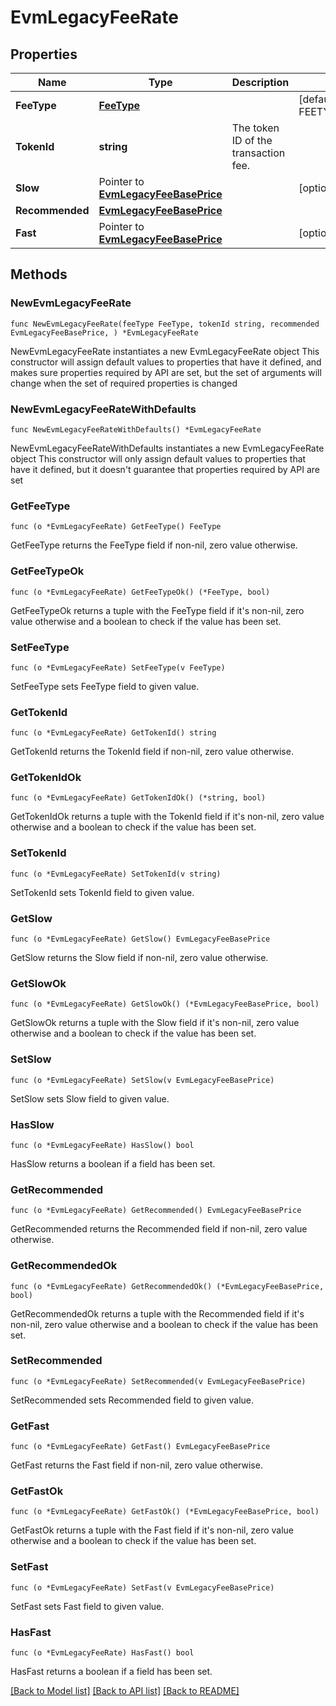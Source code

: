 # EvmLegacyFeeRate

## Properties

Name | Type | Description | Notes
------------ | ------------- | ------------- | -------------
**FeeType** | [**FeeType**](FeeType.md) |  | [default to FEETYPE_EVM_EIP_1559]
**TokenId** | **string** | The token ID of the transaction fee. | 
**Slow** | Pointer to [**EvmLegacyFeeBasePrice**](EvmLegacyFeeBasePrice.md) |  | [optional] 
**Recommended** | [**EvmLegacyFeeBasePrice**](EvmLegacyFeeBasePrice.md) |  | 
**Fast** | Pointer to [**EvmLegacyFeeBasePrice**](EvmLegacyFeeBasePrice.md) |  | [optional] 

## Methods

### NewEvmLegacyFeeRate

`func NewEvmLegacyFeeRate(feeType FeeType, tokenId string, recommended EvmLegacyFeeBasePrice, ) *EvmLegacyFeeRate`

NewEvmLegacyFeeRate instantiates a new EvmLegacyFeeRate object
This constructor will assign default values to properties that have it defined,
and makes sure properties required by API are set, but the set of arguments
will change when the set of required properties is changed

### NewEvmLegacyFeeRateWithDefaults

`func NewEvmLegacyFeeRateWithDefaults() *EvmLegacyFeeRate`

NewEvmLegacyFeeRateWithDefaults instantiates a new EvmLegacyFeeRate object
This constructor will only assign default values to properties that have it defined,
but it doesn't guarantee that properties required by API are set

### GetFeeType

`func (o *EvmLegacyFeeRate) GetFeeType() FeeType`

GetFeeType returns the FeeType field if non-nil, zero value otherwise.

### GetFeeTypeOk

`func (o *EvmLegacyFeeRate) GetFeeTypeOk() (*FeeType, bool)`

GetFeeTypeOk returns a tuple with the FeeType field if it's non-nil, zero value otherwise
and a boolean to check if the value has been set.

### SetFeeType

`func (o *EvmLegacyFeeRate) SetFeeType(v FeeType)`

SetFeeType sets FeeType field to given value.


### GetTokenId

`func (o *EvmLegacyFeeRate) GetTokenId() string`

GetTokenId returns the TokenId field if non-nil, zero value otherwise.

### GetTokenIdOk

`func (o *EvmLegacyFeeRate) GetTokenIdOk() (*string, bool)`

GetTokenIdOk returns a tuple with the TokenId field if it's non-nil, zero value otherwise
and a boolean to check if the value has been set.

### SetTokenId

`func (o *EvmLegacyFeeRate) SetTokenId(v string)`

SetTokenId sets TokenId field to given value.


### GetSlow

`func (o *EvmLegacyFeeRate) GetSlow() EvmLegacyFeeBasePrice`

GetSlow returns the Slow field if non-nil, zero value otherwise.

### GetSlowOk

`func (o *EvmLegacyFeeRate) GetSlowOk() (*EvmLegacyFeeBasePrice, bool)`

GetSlowOk returns a tuple with the Slow field if it's non-nil, zero value otherwise
and a boolean to check if the value has been set.

### SetSlow

`func (o *EvmLegacyFeeRate) SetSlow(v EvmLegacyFeeBasePrice)`

SetSlow sets Slow field to given value.

### HasSlow

`func (o *EvmLegacyFeeRate) HasSlow() bool`

HasSlow returns a boolean if a field has been set.

### GetRecommended

`func (o *EvmLegacyFeeRate) GetRecommended() EvmLegacyFeeBasePrice`

GetRecommended returns the Recommended field if non-nil, zero value otherwise.

### GetRecommendedOk

`func (o *EvmLegacyFeeRate) GetRecommendedOk() (*EvmLegacyFeeBasePrice, bool)`

GetRecommendedOk returns a tuple with the Recommended field if it's non-nil, zero value otherwise
and a boolean to check if the value has been set.

### SetRecommended

`func (o *EvmLegacyFeeRate) SetRecommended(v EvmLegacyFeeBasePrice)`

SetRecommended sets Recommended field to given value.


### GetFast

`func (o *EvmLegacyFeeRate) GetFast() EvmLegacyFeeBasePrice`

GetFast returns the Fast field if non-nil, zero value otherwise.

### GetFastOk

`func (o *EvmLegacyFeeRate) GetFastOk() (*EvmLegacyFeeBasePrice, bool)`

GetFastOk returns a tuple with the Fast field if it's non-nil, zero value otherwise
and a boolean to check if the value has been set.

### SetFast

`func (o *EvmLegacyFeeRate) SetFast(v EvmLegacyFeeBasePrice)`

SetFast sets Fast field to given value.

### HasFast

`func (o *EvmLegacyFeeRate) HasFast() bool`

HasFast returns a boolean if a field has been set.


[[Back to Model list]](../README.md#documentation-for-models) [[Back to API list]](../README.md#documentation-for-api-endpoints) [[Back to README]](../README.md)


